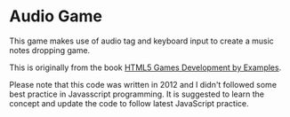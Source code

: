 # Audio Game

This game makes use of audio tag and keyboard input to create a music notes dropping game.

This is originally from the book [HTML5 Games Development by Examples][1].

Please note that this code was written in 2012 and I didn't followed some best practice in Javasscript programming. It is suggested to learn the concept and update the code to follow latest JavaScript practice.

[1]: http://www.packtpub.com/html5-games-development-using-css-javascript-beginners-guide/book
